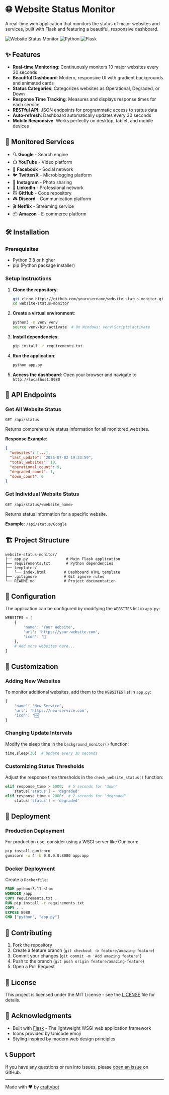# 🌐 Website Status Monitor

A real-time web application that monitors the status of major websites and services, built with Flask and featuring a beautiful, responsive dashboard.

![Website Status Monitor](https://img.shields.io/badge/status-active-brightgreen.svg)
![Python](https://img.shields.io/badge/python-3.8+-blue.svg)
![Flask](https://img.shields.io/badge/flask-3.0.0-lightgrey.svg)

## ✨ Features

- **Real-time Monitoring**: Continuously monitors 10 major websites every 30 seconds
- **Beautiful Dashboard**: Modern, responsive UI with gradient backgrounds and animated cards
- **Status Categories**: Categorizes websites as Operational, Degraded, or Down
- **Response Time Tracking**: Measures and displays response times for each service
- **RESTful API**: JSON endpoints for programmatic access to status data
- **Auto-refresh**: Dashboard automatically updates every 30 seconds
- **Mobile Responsive**: Works perfectly on desktop, tablet, and mobile devices

## 🚀 Monitored Services

- 🔍 **Google** - Search engine
- 📺 **YouTube** - Video platform
- 👥 **Facebook** - Social network
- 🐦 **Twitter/X** - Microblogging platform
- 📸 **Instagram** - Photo sharing
- 💼 **LinkedIn** - Professional network
- 🐱 **GitHub** - Code repository
- 🎮 **Discord** - Communication platform
- 🎬 **Netflix** - Streaming service
- 📦 **Amazon** - E-commerce platform

## 🛠️ Installation

### Prerequisites

- Python 3.8 or higher
- pip (Python package installer)

### Setup Instructions

1. **Clone the repository**:
   ```bash
   git clone https://github.com/yourusername/website-status-monitor.git
   cd website-status-monitor
   ```

2. **Create a virtual environment**:
   ```bash
   python3 -m venv venv
   source venv/bin/activate  # On Windows: venv\Scripts\activate
   ```

3. **Install dependencies**:
   ```bash
   pip install -r requirements.txt
   ```

4. **Run the application**:
   ```bash
   python app.py
   ```

5. **Access the dashboard**:
   Open your browser and navigate to `http://localhost:8080`

## 📡 API Endpoints

### Get All Website Status
```
GET /api/status
```

Returns comprehensive status information for all monitored websites.

**Response Example**:
```json
{
  "websites": [...],
  "last_update": "2025-07-02 19:33:59",
  "total_websites": 10,
  "operational_count": 9,
  "degraded_count": 1,
  "down_count": 0
}
```

### Get Individual Website Status
```
GET /api/status/<website_name>
```

Returns status information for a specific website.

**Example**: `/api/status/Google`

## 🏗️ Project Structure

```
website-status-monitor/
├── app.py                 # Main Flask application
├── requirements.txt       # Python dependencies
├── templates/
│   └── index.html        # Dashboard HTML template
├── .gitignore            # Git ignore rules
└── README.md             # Project documentation
```

## 🔧 Configuration

The application can be configured by modifying the `WEBSITES` list in `app.py`:

```python
WEBSITES = [
    {
        'name': 'Your Website',
        'url': 'https://your-website.com',
        'icon': '🌟'
    },
    # Add more websites here...
]
```

## 🎨 Customization

### Adding New Websites

To monitor additional websites, add them to the `WEBSITES` list in `app.py`:

```python
{
    'name': 'New Service',
    'url': 'https://new-service.com',
    'icon': '🆕'
}
```

### Changing Update Intervals

Modify the sleep time in the `background_monitor()` function:

```python
time.sleep(30)  # Update every 30 seconds
```

### Customizing Status Thresholds

Adjust the response time thresholds in the `check_website_status()` function:

```python
elif response_time > 5000:  # 5 seconds for 'down'
    status['status'] = 'degraded'
elif response_time > 2000:  # 2 seconds for 'degraded'
    status['status'] = 'degraded'
```

## 🚀 Deployment

### Production Deployment

For production use, consider using a WSGI server like Gunicorn:

```bash
pip install gunicorn
gunicorn -w 4 -b 0.0.0.0:8080 app:app
```

### Docker Deployment

Create a `Dockerfile`:

```dockerfile
FROM python:3.11-slim
WORKDIR /app
COPY requirements.txt .
RUN pip install -r requirements.txt
COPY . .
EXPOSE 8080
CMD ["python", "app.py"]
```

## 🤝 Contributing

1. Fork the repository
2. Create a feature branch (`git checkout -b feature/amazing-feature`)
3. Commit your changes (`git commit -m 'Add amazing feature'`)
4. Push to the branch (`git push origin feature/amazing-feature`)
5. Open a Pull Request

## 📝 License

This project is licensed under the MIT License - see the [LICENSE](LICENSE) file for details.

## 🙏 Acknowledgments

- Built with [Flask](https://flask.palletsprojects.com/) - The lightweight WSGI web application framework
- Icons provided by Unicode emoji
- Styling inspired by modern web design principles

## 📞 Support

If you have any questions or run into issues, please [open an issue](https://github.com/yourusername/website-status-monitor/issues) on GitHub.

---

Made with ❤️ by [craftybot](https://github.com/yourusername) 
